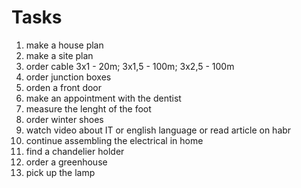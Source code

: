 #      Tasks

1. make a house plan
2. make a site plan
3. order cable 3x1 - 20m; 3x1,5 - 100m; 3x2,5 - 100m
4. order junction boxes
5. orden a front door
5. make an appointment with the dentist
6. measure the lenght of the foot
7. order winter shoes
8. watch video about IT or english language or read article on habr
9. continue assembling the electrical in home
10. find a chandelier holder
11. order a greenhouse
13. pick up the lamp
